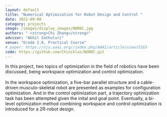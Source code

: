 ```yaml
---
layout: default
title: "Numerical Optimization for Robot Design and Control "
date: 2022-09-08
category: projects
image: /images/display_images/NORDC.jpg
authors: " <strong>Chi Zhang</strong>"
advisor: "Akhil Sathuluri"
venue: "Grade 2.0, Practical Course"
# paper: https://ojs.aaai.org//index.php/AAAI/article/view/5163
code: https://github.com/Chiniklas/NORDC.git
---
```

In this project, two topics of optimization in the field of robotics have been discussed, being workspace optimization and control optimization.<br><br>In the workspace optimization, a five-bar parallel structure and a cable-driven musculo-skeletal robot are presented as examples for configuration optimization. And in the control optimization part, a trajectory optimization task has been attempted given the inital and goal point. Eventually, a bi-level optimization method combining workspace and control optimization is introduced for a 2R-robot design.<br><br>
